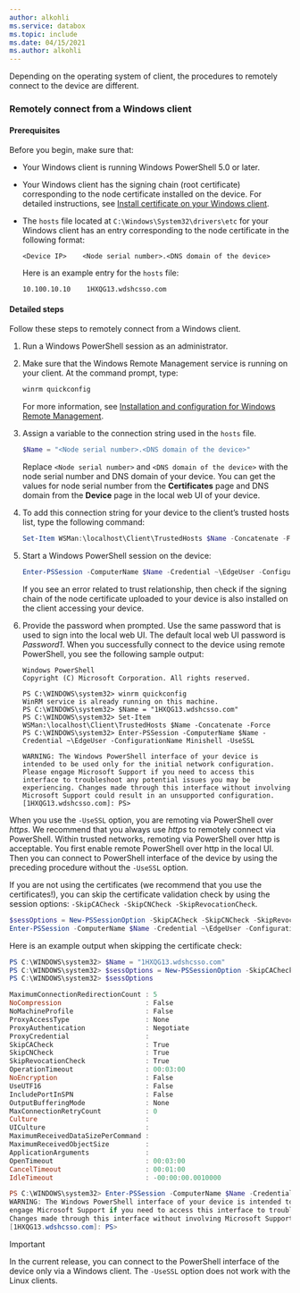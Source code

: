 ```yaml
---
author: alkohli
ms.service: databox  
ms.topic: include
ms.date: 04/15/2021
ms.author: alkohli
---
```


Depending on the operating system of client, the procedures to remotely connect to the device are different.

### Remotely connect from a Windows client


#### Prerequisites

Before you begin, make sure that:

- Your Windows client is running Windows PowerShell 5.0 or later.
- Your Windows client has the signing chain (root certificate) corresponding to the node certificate installed on the device. For detailed instructions, see [Install certificate on your Windows client](../articles/databox-online/azure-stack-edge-gpu-manage-certificates.md#import-certificates-on-the-client-accessing-the-device).
- The `hosts` file located at `C:\Windows\System32\drivers\etc` for your Windows client has an entry corresponding to the node certificate in the following format:

    `<Device IP>    <Node serial number>.<DNS domain of the device>`

    Here is an example entry for the `hosts` file:
 
    `10.100.10.10    1HXQG13.wdshcsso.com`
  

#### Detailed steps

Follow these steps to remotely connect from a Windows client.

1. Run a Windows PowerShell session as an administrator.
2. Make sure that the Windows Remote Management service is running on your client. At the command prompt, type:

    ```powershell
    winrm quickconfig
    ```

    For more information, see [Installation and configuration for Windows Remote Management](/windows/win32/winrm/installation-and-configuration-for-windows-remote-management#quick-default-configuration).

3. Assign a variable to the connection string used in the `hosts` file.

    ```powershell
    $Name = "<Node serial number>.<DNS domain of the device>"
    ``` 

    Replace `<Node serial number>` and `<DNS domain of the device>` with the node serial number and DNS domain of your device. You can get the values for node serial number from the **Certificates** page and DNS domain from the **Device** page in the local web UI of your device.

4. To add this connection string for your device to the client’s trusted hosts list, type the following command:

    ```powershell
    Set-Item WSMan:\localhost\Client\TrustedHosts $Name -Concatenate -Force
    ```

5. Start a Windows PowerShell session on the device:

    ```powershell
    Enter-PSSession -ComputerName $Name -Credential ~\EdgeUser -ConfigurationName Minishell -UseSSL
    ```

    If you see an error related to trust relationship, then check if the signing chain of the node certificate uploaded to your device is also installed on the client accessing your device.

6. Provide the password when prompted. Use the same password that is used to sign into the local web UI. The default local web UI password is *Password1*. When you successfully connect to the device using remote PowerShell, you see the following sample output:  

    ```
    Windows PowerShell
    Copyright (C) Microsoft Corporation. All rights reserved.
    
    PS C:\WINDOWS\system32> winrm quickconfig
    WinRM service is already running on this machine.
    PS C:\WINDOWS\system32> $Name = "1HXQG13.wdshcsso.com"
    PS C:\WINDOWS\system32> Set-Item WSMan:\localhost\Client\TrustedHosts $Name -Concatenate -Force
    PS C:\WINDOWS\system32> Enter-PSSession -ComputerName $Name -Credential ~\EdgeUser -ConfigurationName Minishell -UseSSL

    WARNING: The Windows PowerShell interface of your device is intended to be used only for the initial network configuration. Please engage Microsoft Support if you need to access this interface to troubleshoot any potential issues you may be experiencing. Changes made through this interface without involving Microsoft Support could result in an unsupported configuration.
    [1HXQG13.wdshcsso.com]: PS>
    ```

When you use the `-UseSSL` option, you are remoting via PowerShell over *https*. We recommend that you always use *https* to remotely connect via PowerShell. Within trusted networks, remoting via PowerShell over http is acceptable. You first enable remote PowerShell over http in the local UI. Then you can connect to PowerShell interface of the device by using the preceding procedure without the `-UseSSL` option.

If you are not using the certificates (we recommend that you use the certificates!), you can skip the certificate validation check by using the session options: `-SkipCACheck -SkipCNCheck -SkipRevocationCheck`.

```powershell
$sessOptions = New-PSSessionOption -SkipCACheck -SkipCNCheck -SkipRevocationCheck 
Enter-PSSession -ComputerName $Name -Credential ~\EdgeUser -ConfigurationName Minishell -UseSSL -SessionOption $sessOptions    
```
Here is an example output when skipping the certificate check:

```powershell
PS C:\WINDOWS\system32> $Name = "1HXQG13.wdshcsso.com"
PS C:\WINDOWS\system32> $sessOptions = New-PSSessionOption -SkipCACheck -SkipCNCheck -SkipRevocationCheck
PS C:\WINDOWS\system32> $sessOptions

MaximumConnectionRedirectionCount : 5
NoCompression                     : False
NoMachineProfile                  : False
ProxyAccessType                   : None
ProxyAuthentication               : Negotiate
ProxyCredential                   :
SkipCACheck                       : True
SkipCNCheck                       : True
SkipRevocationCheck               : True
OperationTimeout                  : 00:03:00
NoEncryption                      : False
UseUTF16                          : False
IncludePortInSPN                  : False
OutputBufferingMode               : None
MaxConnectionRetryCount           : 0
Culture                           :
UICulture                         :
MaximumReceivedDataSizePerCommand :
MaximumReceivedObjectSize         :
ApplicationArguments              :
OpenTimeout                       : 00:03:00
CancelTimeout                     : 00:01:00
IdleTimeout                       : -00:00:00.0010000

PS C:\WINDOWS\system32> Enter-PSSession -ComputerName $Name -Credential ~\EdgeUser -ConfigurationName Minishell -UseSSL -SessionOption $sessOptions
WARNING: The Windows PowerShell interface of your device is intended to be used only for the initial network configuration. Please
engage Microsoft Support if you need to access this interface to troubleshoot any potential issues you may be experiencing.
Changes made through this interface without involving Microsoft Support could result in an unsupported configuration.
[1HXQG13.wdshcsso.com]: PS>
```

> [!IMPORTANT]
> In the current release, you can connect to the PowerShell interface of the device only via a Windows client. The `-UseSSL` option does not work with the Linux clients.

<!--### Remotely connect from a Linux client-->

<!--On the Linux client that you'll use to connect:

- [Install the latest PowerShell Core for Linux](/powershell/scripting/install/installing-powershell-core-on-linux) from GitHub to get the SSH remoting feature. 
- [Install only the `gss-ntlmssp` package from the NTLM module](https://github.com/Microsoft/omi/blob/master/Unix/doc/setup-ntlm-omi.md). For Ubuntu clients, use the following command:
    - `sudo apt-get install gss-ntlmssp`

For more information, go to [PowerShell remoting over SSH](/powershell/scripting/learn/remoting/ssh-remoting-in-powershell-core).

Follow these steps to remotely connect from an NFS client.

1. To open PowerShell session, type:

    `pwsh`
 
2. For connecting using the remote client, type:

    `Enter-PSSession -ComputerName $ip -Authentication Negotiate -ConfigurationName Minishell -Credential ~\EdgeUser`

    When prompted, provide the password used to sign into your device.
 
> [!NOTE]
> This procedure does not work on Mac OS.-->